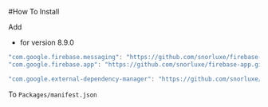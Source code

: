 #How To Install

Add


- for version 8.9.0
```csharp
"com.google.firebase.messaging": "https://github.com/snorluxe/firebase-messaging.git?path=Assets/_Root#8.9.0",
"com.google.firebase.app": "https://github.com/snorluxe/firebase-app.git?path=Assets/_Root#8.9.0",

"com.google.external-dependency-manager": "https://github.com/snorluxe/external-dependency-manager.git?path=Assets/_Root#1.2.170",
```

To `Packages/manifest.json`